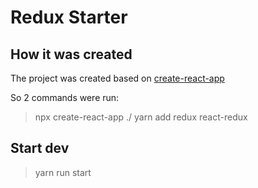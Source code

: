 # Redux Starter
## How it was created
The project was created based on [create-react-app](https://github.com/facebook/create-react-app)

So 2 commands were run:
> npx create-react-app ./
> yarn add redux react-redux

## Start dev
> yarn run start